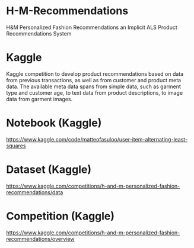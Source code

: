 # H-M-Recommendations
H&amp;M Personalized Fashion Recommendations an Implicit ALS Product Recommendations System

# Kaggle
Kaggle competition to develop product recommendations based on data from previous transactions, as well as from customer and product meta data. The available meta data spans from simple data, such as garment type and customer age, to text data from product descriptions, to image data from garment images.

# Notebook (Kaggle)
https://www.kaggle.com/code/matteofasuloo/user-item-alternating-least-squares

# Dataset (Kaggle)
https://www.kaggle.com/competitions/h-and-m-personalized-fashion-recommendations/data

# Competition (Kaggle)
https://www.kaggle.com/competitions/h-and-m-personalized-fashion-recommendations/overview
